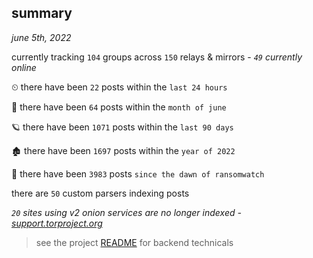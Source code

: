 
## summary
_june 5th, 2022_

currently tracking `104` groups across `150` relays & mirrors - _`49` currently online_

⏲ there have been `22` posts within the `last 24 hours`

🦈 there have been `64` posts within the `month of june`

🪐 there have been `1071` posts within the `last 90 days`

🏚 there have been `1697` posts within the `year of 2022`

🦕 there have been `3983` posts `since the dawn of ransomwatch`

there are `50` custom parsers indexing posts

_`20` sites using v2 onion services are no longer indexed - [support.torproject.org](https://support.torproject.org/onionservices/v2-deprecation/)_

> see the project [README](https://github.com/joshhighet/ransomwatch#ransomwatch--) for backend technicals
